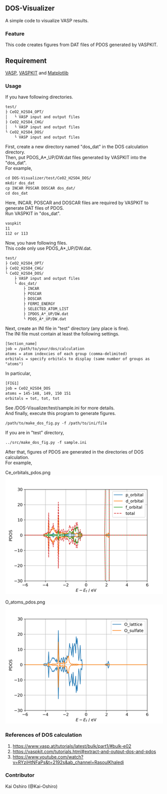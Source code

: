 ## DOS-Visualizer
A simple code to visualize VASP results.

### Feature
This code creates figures from DAT files of PDOS generated by VASPKIT.

## Requirement
[VASP][1], [VASPKIT][2] and [Matplotlib][3]  

[1]: https://www.vasp.at/
[2]: https://vaspkit.com/
[3]: https://matplotlib.org/

### Usage
If you have following directories.  
```
test/
├ CeO2_H2SO4_OPT/
│   └ VASP input and output files
├ CeO2_H2SO4_CHG/
│   └ VASP input and output files
└ CeO2_H2SO4_DOS/
    └ VASP input and output files
```
First, create a new directory named "dos_dat" in the DOS calculation directory.  
Then, put PDOS_A\*_UP/DW.dat files generated by VASPKIT into the "dos_dat".  
For example,  
```
cd DOS-Visualizer/test/CeO2_H2SO4_DOS/
mkdir dos_dat
cp INCAR POSCAR DOSCAR dos_dat/
cd dos_dat
```
Here, INCAR, POSCAR and DOSCAR files are required by VASPKIT to generate DAT files of PDOS.  
Run VASPKIT in "dos_dat".  
```
vaspkit
11
112 or 113
```
Now, you have following files.  
This code only use PDOS_A*_UP/DW.dat.  
```
test/
├ CeO2_H2SO4_OPT/
├ CeO2_H2SO4_CHG/
└ CeO2_H2SO4_DOS/
    ├ VASP input and output files
    └ dos_dat/
        ├ INCAR
        ├ POSCAR
        ├ DOSCAR
        ├ FERMI_ENERGY
        ├ SELECTED_ATOM_LIST
        ├ IPDOS_A*_UP/DW.dat
        └ PDOS_A*_UP/DW.dat
```
Next, create an INI file in "test" directory (any place is fine).  
The INI file must contain at least the following settings.  
```
[Section_name]
job = /path/to/your/dos/calculation
atoms = atom indexcies of each group (comma-delimited)
orbitals = specify orbitals to display (same number of groups as "atoms")
```
In particular,
```
[FIG1]
job = CeO2_H2SO4_DOS
atoms = 145-148, 149, 150 151
orbitals = tot, tot, tot
```
See /DOS-Visualizer/test/sample.ini for more details.  
And finally, execute this program to generate figures.  
```
/path/to/make_dos_fig.py -f /path/to/ini/file
```
If you are in "test" directory,
```
../src/make_dos_fig.py -f sample.ini
```
After that, figures of PDOS are generated in the directories of DOS calculation.  
For example,  

Ce_orbitals_pdos.png  
<img width="500" src="test/CeO2_H2SO4_DOS/Ce_orbitals_pdos.png">

O_atoms_pdos.png  
<img width="500" src="test/CeO2_H2SO4_DOS/O_atoms_pdos.png">

### References of DOS calculation
1. https://www.vasp.at/tutorials/latest/bulk/part1/#bulk-e02
2. https://vaspkit.com/tutorials.html#extract-and-output-dos-and-pdos
3. https://www.youtube.com/watch?v=RYziHtNFaPs&t=2192s&ab_channel=RasoulKhaledi

### Contributor
Kai Oshiro (@Kai-Oshiro)
